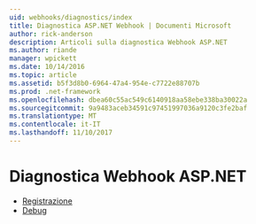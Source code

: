 ```yaml
---
uid: webhooks/diagnostics/index
title: Diagnostica ASP.NET Webhook | Documenti Microsoft
author: rick-anderson
description: Articoli sulla diagnostica Webhook ASP.NET
ms.author: riande
manager: wpickett
ms.date: 10/14/2016
ms.topic: article
ms.assetid: b5f3d8b0-6964-47a4-954e-c7722e88707b
ms.prod: .net-framework
ms.openlocfilehash: dbea60c55ac549c6140918aa58ebe338ba30022a
ms.sourcegitcommit: 9a9483aceb34591c97451997036a9120c3fe2baf
ms.translationtype: MT
ms.contentlocale: it-IT
ms.lasthandoff: 11/10/2017
---
```

# <a name="aspnet-webhooks-diagnostics"></a>Diagnostica Webhook ASP.NET

* [Registrazione](logging.md)
* [Debug](debugging.md)
